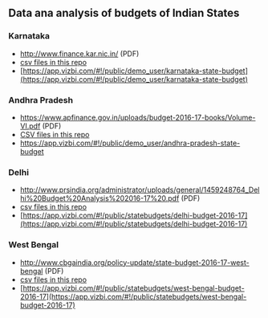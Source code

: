 Data ana analysis of budgets of Indian States 
-----------------------------------------------

### Karnataka


* http://www.finance.kar.nic.in/ (PDF)
* [csv files in this repo](/karnataka)
* [https://app.vizbi.com/#!/public/demo_user/karnataka-state-budget](https://app.vizbi.com/#!/public/demo_user/karnataka-state-budget) 


### Andhra Pradesh


* https://www.apfinance.gov.in/uploads/budget-2016-17-books/Volume-VI.pdf (PDF)
* [CSV files in this repo](/Andhra-Pradesh)
* https://app.vizbi.com/#!/public/demo_user/andhra-pradesh-state-budget


### Delhi

* http://www.prsindia.org/administrator/uploads/general/1459248764_Delhi%20Budget%20Analysis%202016-17%20.pdf (PDF)
* [csv files in this repo](/Delhi)
* [https://app.vizbi.com/#!/public/statebudgets/delhi-budget-2016-17](https://app.vizbi.com/#!/public/statebudgets/delhi-budget-2016-17)


### West Bengal

*  http://www.cbgaindia.org/policy-update/state-budget-2016-17-west-bengal (PDF)
* [csv files in this repo](/West-Bengal)
* [https://app.vizbi.com/#!/public/statebudgets/west-bengal-budget-2016-17](https://app.vizbi.com/#!/public/statebudgets/west-bengal-budget-2016-17)

